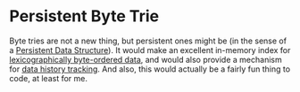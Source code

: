 # Persistent Byte Trie

Byte tries are not a new thing, but persistent ones might be (in the
sense of a [Persistent Data
Structure](https://en.wikipedia.org/wiki/Persistent_data_structure)).
It would make an excellent in-memory index for [lexicographically
byte-ordered data](https://github.com/phiryll/lexy), and would also
provide a mechanism for [data history tracking](data-history.md). And
also, this would actually be a fairly fun thing to code, at least for
me.
